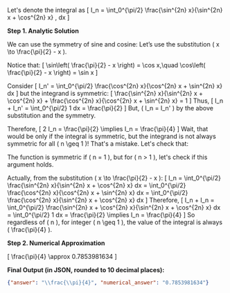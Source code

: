 Let's denote the integral as
\[
I_n = \int_0^{\pi/2} \frac{\sin^{2n} x}{\sin^{2n} x + \cos^{2n} x} \, dx
\]

**Step 1. Analytic Solution**

We can use the symmetry of sine and cosine:
Let’s use the substitution \( x \to \frac{\pi}{2} - x \).

Notice that:
\[
\sin\left( \frac{\pi}{2} - x \right) = \cos x,\quad \cos\left( \frac{\pi}{2} - x \right) = \sin x
\]

Consider
\[
I_n' = \int_0^{\pi/2} \frac{\cos^{2n} x}{\cos^{2n} x + \sin^{2n} x} dx
\]
but the integrand is symmetric:
\[
\frac{\sin^{2n} x}{\sin^{2n} x + \cos^{2n} x} + \frac{\cos^{2n} x}{\cos^{2n} x + \sin^{2n} x} = 1
\]
Thus,
\[
I_n + I_n' = \int_0^{\pi/2} 1 dx = \frac{\pi}{2}
\]
But, \( I_n = I_n' \) by the above substitution and the symmetry.

Therefore,
\[
2 I_n = \frac{\pi}{2} \implies I_n = \frac{\pi}{4}
\]
Wait, that would be only if the integral is symmetric, but the integrand is not always symmetric for all \( n \geq 1 \)! That's a mistake. Let's check that:

The function is symmetric if \( n = 1 \), but for \( n > 1 \), let's check if this argument holds.

Actually, from the substitution \( x \to \frac{\pi}{2} - x \):
\[
I_n = \int_0^{\pi/2} \frac{\sin^{2n} x}{\sin^{2n} x + \cos^{2n} x} dx
= \int_0^{\pi/2} \frac{\cos^{2n} x}{\cos^{2n} x + \sin^{2n} x} dx
= \int_0^{\pi/2} \frac{\cos^{2n} x}{\sin^{2n} x + \cos^{2n} x} dx
\]
Therefore,
\[
I_n + I_n = \int_0^{\pi/2} \frac{\sin^{2n} x + \cos^{2n} x}{\sin^{2n} x + \cos^{2n} x} dx = \int_0^{\pi/2} 1 dx = \frac{\pi}{2}
\implies I_n = \frac{\pi}{4}
\]
So regardless of \( n \), for integer \( n \geq 1 \), the value of the integral is always \( \frac{\pi}{4} \).

**Step 2. Numerical Approximation**

\[
\frac{\pi}{4} \approx 0.7853981634
\]

**Final Output (in JSON, rounded to 10 decimal places):**
```json
{"answer": "\\frac{\\pi}{4}", "numerical_answer": "0.7853981634"}
```